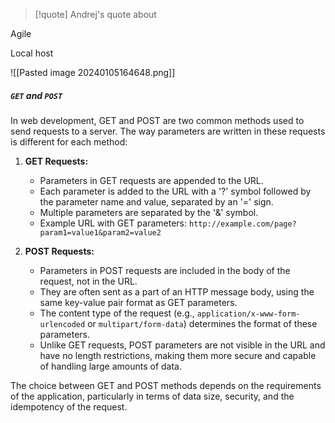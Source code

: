 > [!quote] Andrej's quote about


Agile 

Local host 

![[Pasted image 20240105164648.png]]






##### `GET` and `POST`

In web development, GET and POST are two common methods used to send requests to a server. The way parameters are written in these requests is different for each method:

1. **GET Requests:**
   - Parameters in GET requests are appended to the URL.
   - Each parameter is added to the URL with a '?' symbol followed by the parameter name and value, separated by an '=' sign.
   - Multiple parameters are separated by the '&' symbol.
   - Example URL with GET parameters: `http://example.com/page?param1=value1&param2=value2`

2. **POST Requests:**
   - Parameters in POST requests are included in the body of the request, not in the URL.
   - They are often sent as a part of an HTTP message body, using the same key-value pair format as GET parameters.
   - The content type of the request (e.g., `application/x-www-form-urlencoded` or `multipart/form-data`) determines the format of these parameters.
   - Unlike GET requests, POST parameters are not visible in the URL and have no length restrictions, making them more secure and capable of handling large amounts of data.

The choice between GET and POST methods depends on the requirements of the application, particularly in terms of data size, security, and the idempotency of the request.